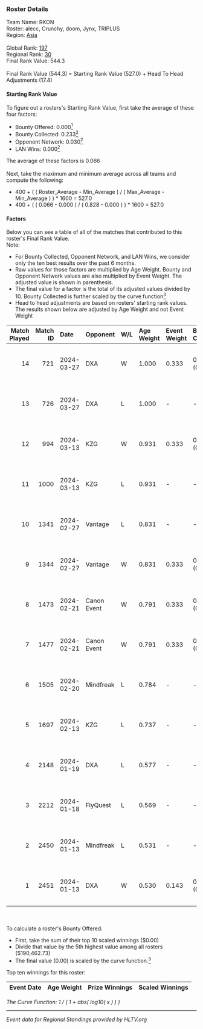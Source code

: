 ### Roster Details<br />
Team Name: RKON<br />
Roster: alecc, Crunchy, doom, Jynx, TRIPLUS<br />
Region: [Asia]( ../standings_asia.md)<br />
<br />
Global Rank: [197](../standings_global.md)<br />
Regional Rank: [30]( ../standings_asia.md)<br />
Final Rank Value:  544.3<br />
<br />
Final Rank Value (544.3) = Starting Rank Value (527.0) + Head To Head Adjustments (17.4)<br />

#### Starting Rank Value<br />
To figure out a rosters's Starting Rank Value, first take the average of these four factors:<br />
- Bounty Offered: 0.000[<sup>1</sup>](#table2)
- Bounty Collected: 0.233[<sup>2</sup>](#table1)
- Opponent Network: 0.030[<sup>2</sup>](#table1)
- LAN Wins: 0.000[<sup>2</sup>](#table1)

The average of these factors is 0.066<br />
<br />
Next, take the maximum and minimum average across all teams and compute the following:<br />
- 400 + ( ( Roster_Average - Min_Average ) / ( Max_Average - Min_Average ) ) * 1600 = 527.0
- 400 + ( ( 0.066 - 0.000 ) / ( 0.828 - 0.000 ) ) * 1600 = 527.0


#### Factors<br />
Below you can see a table of all of the matches that contributed to this roster's Final Rank Value.<br />
Note:<br />

- For Bounty Collected, Opponent Network, and LAN Wins, we consider only the ten best results over the past 6 months.
- Raw values for those factors are multiplied by Age Weight. Bounty and Opponent Network values are also multiplied by Event Weight. The adjusted value is shown in parenthesis.
- The final value for a factor is the total of its adjusted values divided by 10. Bounty Collected is further scaled by the curve function[<sup>3</sup>](#curveFunction)
- Head to head adjustments are based on rosters' starting rank values. The results shown below are adjusted by Age Weight and not Event Weight
<span id="table1"></span><br />


| Match Played | Match ID | Date       | Opponent    | W/L | Age Weight | Event Weight | Bounty Collected | Opponent Network | LAN Wins  | H2H Adj. | Roster                                 |
| -: | -: | :- | :- | :- | :- | :- | :- | :- | :- | -: | :- |
|           14 |      721 | 2024-03-27 | DXA         | W   | 1.000      | 0.333        | 0.009 (0.003)    | 0.277 (0.092)    | 0 (0.000) |    21.09 | alecc, Crunchy, doom, Jynx, TRIPLUS    |
|           13 |      726 | 2024-03-27 | DXA         | L   | 1.000      | -            | -                | -                | -         |   -10.00 | alecc, Crunchy, doom, Jynx, TRIPLUS    |
|           12 |      994 | 2024-03-13 | KZG         | W   | 0.931      | 0.333        | 0.005 (0.002)    | 0.251 (0.078)    | 0 (0.000) |    18.87 | alecc, Crunchy, Jynx, Poccket, TRIPLUS |
|           11 |     1000 | 2024-03-13 | KZG         | L   | 0.931      | -            | -                | -                | -         |   -10.21 | alecc, Crunchy, Jynx, Poccket, TRIPLUS |
|           10 |     1341 | 2024-02-27 | Vantage     | L   | 0.831      | -            | -                | -                | -         |   -11.66 | alecc, Bumb1e, Crunchy, Jynx, TRIPLUS  |
|            9 |     1344 | 2024-02-27 | Vantage     | W   | 0.831      | 0.333        | 0.000 (0.000)    | 0.383 (0.106)    | 0 (0.000) |    14.78 | alecc, Bumb1e, Crunchy, Jynx, TRIPLUS  |
|            8 |     1473 | 2024-02-21 | Canon Event | W   | 0.791      | 0.333        | 0.000 (0.000)    | 0.000 (0.000)    | 0 (0.000) |     8.16 | alecc, Bumb1e, Crunchy, Jynx, TRIPLUS  |
|            7 |     1477 | 2024-02-21 | Canon Event | W   | 0.791      | 0.333        | 0.000 (0.000)    | 0.000 (0.000)    | 0 (0.000) |     8.69 | alecc, Bumb1e, Crunchy, Jynx, TRIPLUS  |
|            6 |     1505 | 2024-02-20 | Mindfreak   | L   | 0.784      | -            | -                | -                | -         |    -9.52 | alecc, Bumb1e, Crunchy, Jynx, TRIPLUS  |
|            5 |     1697 | 2024-02-13 | KZG         | L   | 0.737      | -            | -                | -                | -         |    -6.25 | alecc, Bumb1e, Jynx, PixeL, TRIPLUS    |
|            4 |     2148 | 2024-01-19 | DXA         | L   | 0.577      | -            | -                | -                | -         |   -12.15 | alecc, Crunchy, dingus, Jynx, TRIPLUS  |
|            3 |     2212 | 2024-01-18 | FlyQuest    | L   | 0.569      | -            | -                | -                | -         |    -0.65 | alecc, Crunchy, dingus, Jynx, TRIPLUS  |
|            2 |     2450 | 2024-01-13 | Mindfreak   | L   | 0.531      | -            | -                | -                | -         |    -6.21 | alecc, Crunchy, dingus, Jynx, TRIPLUS  |
|            1 |     2451 | 2024-01-13 | DXA         | W   | 0.530      | 0.143        | 0.009 (0.001)    | 0.277 (0.021)    | 0 (0.000) |    12.43 | alecc, Crunchy, dingus, Jynx, TRIPLUS  |

<br />
<span id="table2"></span><br />
To calculate a roster's Bounty Offered:<br />

- First, take the sum of their top 10 scaled winnings ($0.00)
- Divide that value by the 5th highest value among all rosters ($190,462.73)
- The final value (0.00) is scaled by the curve function.[<sup>3</sup>](#curveFunction)

Top ten winnings for this roster:<br />

| Event Date | Age Weight | Prize Winnings | Scaled Winnings |
| :- | -: | :- | :- |


<span id="curveFunction"></span>_The Curve Function: 1 / ( 1 + abs( log10( x ) ) )_<br />

---
_Event data for Regional Standings provided by HLTV.org_<br />
